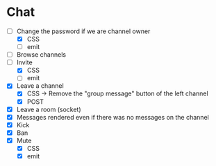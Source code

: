 # Chat

- [ ] Change the password if we are channel owner
  - [x] CSS
  - [ ] emit
- [ ] Browse channels
- [ ] Invite
  - [x] CSS
  - [ ] emit

- [x] Leave a channel
  - [x] CSS -> Remove the "group message" button of the left channel
  - [x] POST
- [x] Leave a room (socket)
- [x] Messages rendered even if there was no messages on the channel
- [x] Kick
- [x] Ban
- [x] Mute
  - [x] CSS
  - [x] emit